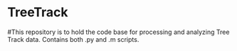 # TreeTrack

#This repository is to hold the code base for processing and analyzing Tree Track data. Contains both .py and .m scripts.
